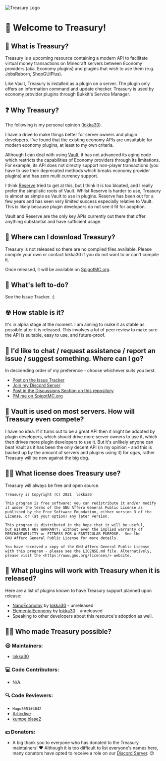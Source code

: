 ![Treasury Logo](https://i.ibb.co/gPN6x5P/Treasury250.png)

# 💼 Welcome to Treasury!

## 📜 What is Treasury?

Treasury is a upcoming resource containing a modern API to facilitate virtual money
transactions on Minecraft servers between Economy providers (aka. Economy plugins) and plugins
that wish to use them (e.g. JobsReborn, ShopGUIPlus).

Like Vault, Treasury is installed as a plugin on a server. The plugin only offers an information
command and update checker. Treasury is used by economy provider plugins through Bukkit's
Service Manager.

## ❓ Why Treasury?

The following is my personal opinion ([lokka30](https://github.com/lokka30)).

I have a drive to make things better for server owners and plugin developers. I've found that the
existing economy APIs are unsuitable for modern economy plugins, at least to my own criteria.

Although I can deal with using [Vault](https://github.com/MilkBowl/Vault), it has not advanced its aging code which restricts the
capabilities of Economy providers through its limitations. For example, its API does not directly
support non-player transactions (you have to use their deprecated methods which breaks economy
provider plugins) and has zero multi currency support.

I think [Reserve](https://github.com/TheNewEconomy/Reserve) tried to get at this, but I think it is too bloated, and I really prefer the
simplistic roots of Vault. Whilst Reserve is harder to use, Treasury is almost as simple as Vault
to use in plugins. Reserve has been out for a few years and has seen very limited success especially
relative to Vault. This is likely because plugin developers do not see it fit for adoption.

Vault and Reserve are the only key APIs currently out there that offer anything substantial and have
sufficient usage.

## 📂 Where can I download Treasury?

Treasury is not released so there are no compiled files available. Please compile your own or
contact lokka30 if you do not want to or can't compile it.

Once released, it will be available on [SpigotMC.org](https://www.spigotmc.org).

## 📃 What's left to-do?

See the Issue Tracker. :)

## ☢ How stable is it?

It's in alpha stage at the moment. I am aiming to make it as stable as possible after it is released.
This involves a lot of peer review to make sure the API is suitable, easy to use, and future-proof.

## 💬 I'd like to chat / request assistance / report an issue / suggest something. Where can I go?

In descending order of my preference - choose whichever suits you best:

* [Post on the Issue Tracker](https://github.com/lokka30/Treasury/issues)
* [Join my Discord Server](https://www.discord.io/arcaneplugins)
* [Post in the Discussions Section on this repository](https://github.com/lokka30/Treasury/discussions)
* [PM me on SpigotMC.org](https://www.spigotmc.org/conversations/add?to=lokka30)

## 🤔 Vault is used on most servers. How will Treasury even compete?

I have no idea. If it turns out to be a great API then it might be adopted by plugin developers,
which should drive more server owners to use it, which then drives more plugin developers to use it.
But it's unlikely anyone can beat Vault as it has been the only decent API (in my opinion - and this
is backed up by the amount of servers and plugins using it) for *ages*, rather Treasury will be
new against the big dog.

## 👩‍⚖️ What license does Treasury use?

Treasury will always be free and open source.

```
Treasury is Copyright (C) 2021  lokka30

This program is free software: you can redistribute it and/or modify
it under the terms of the GNU Affero General Public License as
published by the Free Software Foundation, either version 3 of the
License, or (at your option) any later version.

This program is distributed in the hope that it will be useful,
but WITHOUT ANY WARRANTY; without even the implied warranty of
MERCHANTABILITY or FITNESS FOR A PARTICULAR PURPOSE.  See the
GNU Affero General Public License for more details.

You have received a copy of the GNU Affero General Public License
with this program - please see the LICENSE.md file. Alternatively,
please visit the <https://www.gnu.org/licenses/> website.
```

## 🧱 What plugins will work with Treasury when it is released?

Here are a list of plugins known to have Treasury support planned upon release:
* [NanoEconomy](https://github.com/lokka30/NanoEconomy) by [lokka30](https://github.com/lokka30) - unreleased
* [ElementalEconomy](https://github.com/lokka30/ElementalEconomy) by [lokka30](https://github.com/lokka30) - unreleased
* Speaking to other developers about this resource's adoption as well.

## 🙋‍♂️ Who made Treasury possible?

### 😃 Maintainers:

* [lokka30](https://github.com/lokka30)

### 💻 Code Contributors:

* N/A.

### 🔍 Code Reviewers:

* `Hugo5551#4042`
* [Articdive](https://github.com/Articdive)
* [kumpelblase2](https://www.spigotmc.org/members/kumpelblase2.14245/)

### 💵 Donators:

* A big thank you to everyone who has donated to the Treasury maintainers! ♥
Although it is too difficult to list everyone's names here,
many donators have opted to receive a role on our
[Discord Server](https://www.discord.io/arcaneplugins). 😉